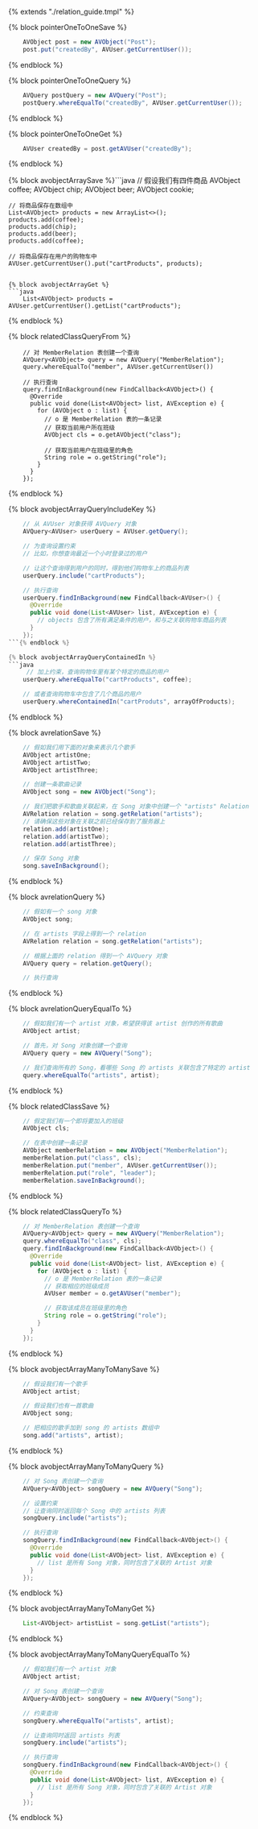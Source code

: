 {% extends "./relation_guide.tmpl" %}

{% block pointerOneToOneSave %}
```java
    AVObject post = new AVObject("Post");
    post.put("createdBy", AVUser.getCurrentUser());
```
{% endblock %}

{% block pointerOneToOneQuery %}
```java
    AVQuery postQuery = new AVQuery("Post");
    postQuery.whereEqualTo("createdBy", AVUser.getCurrentUser());
```
{% endblock %}

{% block pointerOneToOneGet %}
```java
    AVUser createdBy = post.getAVUser("createdBy");
```
{% endblock %}

{% block avobjectArraySave %}```java
    // 假设我们有四件商品
    AVObject coffee;
    AVObject chip;
    AVObject beer;
    AVObject cookie;

    // 将商品保存在数组中
    List<AVObject> products = new ArrayList<>();
    products.add(coffee);
    products.add(chip);
    products.add(beer);
    products.add(coffee);

    // 将商品保存在用户的购物车中
    AVUser.getCurrentUser().put("cartProducts", products);
```{% endblock %}

{% block avobjectArrayGet %}
```java
    List<AVObject> products = AVUser.getCurrentUser().getList("cartProducts");
```
{% endblock %}

{% block relatedClassQueryFrom %}
```objc
    // 对 MemberRelation 表创建一个查询
    AVQuery<AVObject> query = new AVQuery("MemberRelation");
    query.whereEqualTo("member", AVUser.getCurrentUser())

    // 执行查询
    query.findInBackground(new FindCallback<AVObject>() {
      @Override
      public void done(List<AVObject> list, AVException e) {
        for (AVObject o : list) {
          // o 是 MemberRelation 表的一条记录
          // 获取当前用户所在班级
          AVObject cls = o.getAVObject("class");

          // 获取当前用户在班级里的角色
          String role = o.getString("role");
        }
      }
    });
```
{% endblock %}

{% block avobjectArrayQueryIncludeKey %}
```java
    // 从 AVUser 对象获得 AVQuery 对象
    AVQuery<AVUser> userQuery = AVUser.getQuery();

    // 为查询设置约束
    // 比如，你想查询最近一个小时登录过的用户

    // 让这个查询得到用户的同时，得到他们购物车上的商品列表
    userQuery.include("cartProducts");

    // 执行查询
    userQuery.findInBackground(new FindCallback<AVUser>() {
      @Override
      public void done(List<AVUser> list, AVException e) {
        // objects 包含了所有满足条件的用户，和与之关联购物车商品列表
      }
    });
```{% endblock %}

{% block avobjectArrayQueryContainedIn %}
```java
     // 加上约束，查询购物车里有某个特定的商品的用户
    userQuery.whereEqualTo("cartProducts", coffee);

    // 或者查询购物车中包含了几个商品的用户
    userQuery.whereContainedIn("cartProduts", arrayOfProducts);
```
{% endblock %}

{% block avrelationSave %}
```java
    // 假如我们用下面的对象来表示几个歌手
    AVObject artistOne;
    AVObject artistTwo;
    AVObject artistThree;

    // 创建一条歌曲记录
    AVObject song = new AVObject("Song");

    // 我们把歌手和歌曲关联起来，在 Song 对象中创建一个 "artists" Relation
    AVRelation relation = song.getRelation("artists");
    // 请确保这些对象在关联之前已经保存到了服务器上
    relation.add(artistOne);
    relation.add(artistTwo);
    relation.add(artistThree);

    // 保存 Song 对象
    song.saveInBackground();
```
{% endblock %}

{% block avrelationQuery %}
```java
    // 假如有一个 song 对象
    AVObject song;

    // 在 artists 字段上得到一个 relation
    AVRelation relation = song.getRelation("artists");

    // 根据上面的 relation 得到一个 AVQuery 对象
    AVQuery query = relation.getQuery();

    // 执行查询
```
{% endblock %}

{% block avrelationQueryEqualTo %}
```java
    // 假如我们有一个 artist 对象，希望获得该 artist 创作的所有歌曲
    AVObject artist;

    // 首先，对 Song 对象创建一个查询
    AVQuery query = new AVQuery("Song");

    // 我们查询所有的 Song，看哪些 Song 的 artists 关联包含了特定的 artist
    query.whereEqualTo("artists", artist);
```
{% endblock %}

{% block relatedClassSave %}
```java
    // 假定我们有一个即将要加入的班级
    AVObject cls;

    // 在表中创建一条记录
    AVObject memberRelation = new AVObject("MemberRelation");
    memberRelation.put("class", cls);
    memberRelation.put("member", AVUser.getCurrentUser());
    memberRelation.put("role", "leader");
    memberRelation.saveInBackground();
```
{% endblock %}

{% block relatedClassQueryTo %} 
```java
    // 对 MemberRelation 表创建一个查询
    AVQuery<AVObject> query = new AVQuery("MemberRelation");
    query.whereEqualTo("class", cls);
    query.findInBackground(new FindCallback<AVObject>() {
      @Override
      public void done(List<AVObject> list, AVException e) {
        for (AVObject o : list) {
          // o 是 MemberRelation 表的一条记录
          // 获取相应的班级成员
          AVUser member = o.getAVUser("member");

          // 获取该成员在班级里的角色
          String role = o.getString("role");
        }
      }
    });
```
{% endblock %}

{% block avobjectArrayManyToManySave %} 
```java
    // 假设我们有一个歌手
    AVObject artist;

    // 假设我们也有一首歌曲
    AVObject song;

    // 把相应的歌手加到 song 的 artists 数组中
    song.add("artists", artist);
```
{% endblock %}

{% block avobjectArrayManyToManyQuery %}
```java
    // 对 Song 表创建一个查询
    AVQuery<AVObject> songQuery = new AVQuery("Song");

    // 设置约束
    // 让查询同时返回每个 Song 中的 artists 列表
    songQuery.include("artists");

    // 执行查询
    songQuery.findInBackground(new FindCallback<AVObject>() {
      @Override
      public void done(List<AVObject> list, AVException e) {
        // list 是所有 Song 对象，同时包含了关联的 Artist 对象
      }
    });
```
{% endblock %}

{% block avobjectArrayManyToManyGet %} 
```java
    List<AVObject> artistList = song.getList("artists");
```
{% endblock %}

{% block avobjectArrayManyToManyQueryEqualTo %}
```java
    // 假如我们有一个 artist 对象
    AVObject artist;

    // 对 Song 表创建一个查询
    AVQuery<AVObject> songQuery = new AVQuery("Song");

    // 约束查询
    songQuery.whereEqualTo("artists", artist);

    // 让查询同时返回 artists 列表
    songQuery.include("artists");

    // 执行查询
    songQuery.findInBackground(new FindCallback<AVObject>() {
      @Override
      public void done(List<AVObject> list, AVException e) {
        // list 是所有 Song 对象，同时包含了关联的 Artist 对象
      }
    });
```
{% endblock %}
